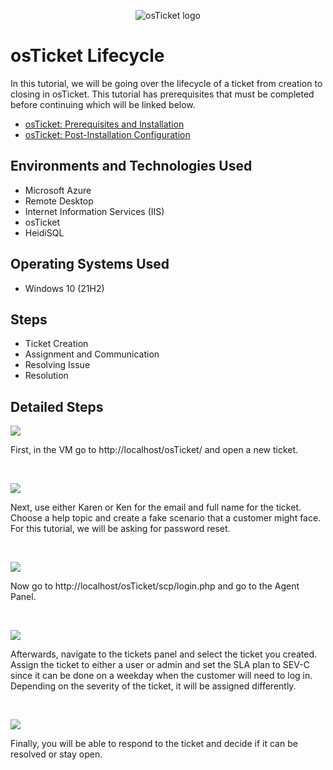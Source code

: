 <p align="center">
<img src="https://www.synaxiom.com/wp-content/uploads/2016/06/osticket.png" alt="osTicket logo"/>
</p>

<h1>osTicket Lifecycle</h1>
In this tutorial, we will be going over the lifecycle of a ticket from creation to closing in osTicket. This tutorial has prerequisites that must be completed before continuing which will be linked below. </p>

- [osTicket: Prerequisites and Installation](https://github.com/BroderickSession/osticket-prereqs)
- [osTicket: Post-Installation Configuration](https://github.com/BroderickSession/postinstallconfig)

<h2>Environments and Technologies Used</h2>

- Microsoft Azure
- Remote Desktop
- Internet Information Services (IIS)
- osTicket
- HeidiSQL

<h2>Operating Systems Used </h2>

- Windows 10</b> (21H2)

<h2>Steps</h2>

- Ticket Creation
- Assignment and Communication
- Resolving Issue
- Resolution

<h2>Detailed Steps</h2>

<p>
<img src="https://i.imgur.com/JRAbLzQ.png"/>
</p>
<p>
First, in the VM go to http://localhost/osTicket/ and open a new ticket.
</p>
<br />

<p>
<img src="https://i.imgur.com/Ioir8j4.png"/>
</p>
<p>
Next, use either Karen or Ken for the email and full name for the ticket. Choose a help topic and create a fake scenario that a customer might face. For this tutorial, we will be asking for password reset.
</p>
<br />

<p>
<img src="https://i.imgur.com/o92b2CF.png"/>
</p>
<p>
Now go to http://localhost/osTicket/scp/login.php and go to the Agent Panel.
</p>
<br />

<p>
<img src="https://i.imgur.com/lmXHiC8.png"/>
</p>
<p>
Afterwards, navigate to the tickets panel and select the ticket you created. Assign the ticket to either a user or admin and set the SLA plan to SEV-C since it can be done on a weekday when the customer will need to log in. Depending on the severity of the ticket, it will be assigned differently.
</p>
<br />

<p>
<img src="https://i.imgur.com/NPdo5H2.png"/>
</p>
<p>
Finally, you will be able to respond to the ticket and decide if it can be resolved or stay open. 
